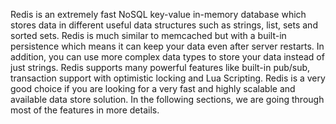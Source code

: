 Redis is an extremely fast NoSQL key-value in-memory database which stores data in different useful data structures such as strings, list, sets and sorted sets. Redis is much similar to memcached but with a built-in persistence which means it can keep your data even after server restarts.  In addition, you can use more complex data types to store your data instead of just strings. Redis supports many powerful features like built-in pub/sub, transaction support with optimistic locking and Lua Scripting. Redis is a very good choice if you are looking for a very fast and highly scalable and available data store solution. In the following sections, we are going  through most of the features in more details.


